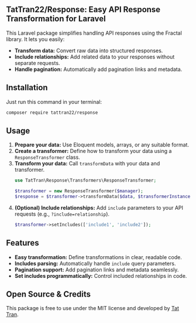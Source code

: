 ## TatTran22/Response: Easy API Response Transformation for Laravel

This Laravel package simplifies handling API responses using the Fractal library. It lets you easily:

* **Transform data:** Convert raw data into structured responses.
* **Include relationships:** Add related data to your responses without separate requests.
* **Handle pagination:** Automatically add pagination links and metadata.

## Installation

Just run this command in your terminal:

```bash
composer require tattran22/response
```

## Usage

1. **Prepare your data:** Use Eloquent models, arrays, or any suitable format.
2. **Create a transformer:** Define how to transform your data using a `ResponseTransformer` class.
3. **Transform your data:** Call `transformData` with your data and transformer.
   ```php
   use TatTran\Response\Transformers\ResponseTransformer;

   $transformer = new ResponseTransformer($manager);
   $response = $transformer->transformData($data, $transformerInstance);
    ```
4. **(Optional) Include relationships:** Add `include` parameters to your API requests (e.g., `?include=relationship`).
    ```php
    $transformer->setIncludes(['include1', 'include2']);
    ```
## Features

* **Easy transformation:** Define transformations in clear, readable code.
* **Includes parsing:** Automatically handle `include` query parameters.
* **Pagination support:** Add pagination links and metadata seamlessly.
* **Set includes programmatically:** Control included relationships in code.

## Open Source & Credits

This package is free to use under the MIT license and developed by [Tat Tran](https://tattran.com).
